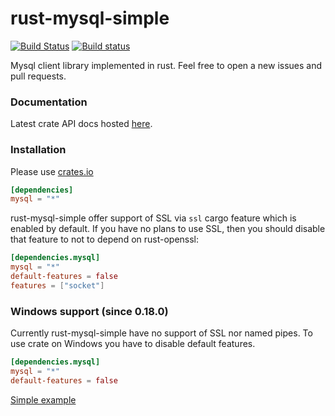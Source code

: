 rust-mysql-simple
=================
[![Build Status](https://travis-ci.org/blackbeam/rust-mysql-simple.png?branch=master)](https://travis-ci.org/blackbeam/rust-mysql-simple) [![Build status](https://ci.appveyor.com/api/projects/status/4te7c9q4tlmwvof0/branch/master?svg=true)](https://ci.appveyor.com/project/blackbeam/rust-mysql-simple/branch/master)

Mysql client library implemented in rust. Feel free to open a new issues and pull requests.

### Documentation
Latest crate API docs hosted [here](http://blackbeam.org/doc/mysql/index.html).

### Installation
Please use [crates.io](https://crates.io/crates/mysql)

```toml
[dependencies]
mysql = "*"
```

rust-mysql-simple offer support of SSL via `ssl` cargo feature which is enabled by default. If you have no plans to use SSL, then you should disable that feature to not to depend on rust-openssl:

```toml
[dependencies.mysql]
mysql = "*"
default-features = false
features = ["socket"]
```

### Windows support (since 0.18.0)
Currently rust-mysql-simple have no support of SSL nor named pipes. To use crate on Windows you have to disable default features.

```toml
[dependencies.mysql]
mysql = "*"
default-features = false
```

[Simple example](http://blackbeam.org/doc/mysql/index.html#example)
